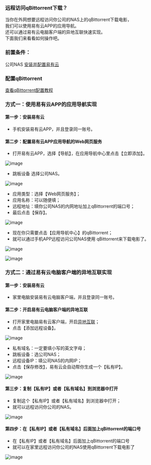 ### 远程访问qBittorrent下载？
当你在外网想要远程访问你公司的NAS上的qBittorrent下载电影，  
我们可以使用易有云APP的应用导航。  
还可以通过易有云电脑客户端的异地互联快速实现。  
下面我们来看看如何操作吧。 

### 前置条件：
公司NAS [安装并配置易有云](/zh/guide/linkease/install/device/asus_nas.md)

### 配置qBittorrent
[查看qBittorrent配置教程](/zh/guide/wiki/downloads.md#qbittorrent下载器)

### 方式一：使用易有云APP的应用导航实现
#### 第一步：安装易有云
- 手机安装易有云APP，并且登录同一账号。

#### 第二步：配置易有云APP应用导航的Web网页服务
- 打开易有云APP，选择【导航】，在应用导航中心里点击【立即添加】。

![image](./image/qBittorrent/1.jpg)

- 跳板设备 选择公司NAS。

![image](./image/qBittorrent/2.jpg)

- 应用类型：选择【Web网页服务】；
- 应用名称：可以随便填；
- 远程地址：填你公司NAS的内网地址加上qBittorrent的端口号；
- 最后点击【保存】。

![image](./image/qBittorrent/3.jpg)

- 现在你只需要点击【应用导航中心】的qBittorrent；
- 就可以通过手机APP远程访问公司NAS使用 qBittorrent来下载电影了。

![image](./image/qBittorrent/4.jpg)

![image](./image/qBittorrent/5.jpg)

### 方式二：通过易有云电脑客户端的异地互联实现
#### 第一步：安装易有云
- 家里电脑安装易有云电脑客户端，并且登录同一账号。

#### 第二步：开启易有云电脑客户端的异地互联
- 打开家里电脑易有云客户端，开启[异地互联](/zh/guide/linkease/function/remote_connects.md)；
- 点击【添加远程设备】。

![image](./image/qBittorrent/6.jpg)

- 私有域名：一定要填小写的英文字母；
- 跳板设备：选公司NAS；
- 远程设备IP：填公司NAS的内网IP；
- 点击【保存修改】，易有云会自动帮你生成一个【私有IP】。

![image](./image/qBittorrent/7.jpg)

#### 第三步：复制【私有IP】或者【私有域名】到浏览器中打开
- 复制这个【私有IP】或者【私有域名】到浏览器中打开；
- 就可以远程访问你公司的NAS。

![image](./image/qBittorrent/8.jpg)

#### 第四步：在【私有IP】或者【私有域名】后面加上qBittorrent的端口号
- 在【私有IP】或者【私有域名】后面加上qBittorrent的端口号
- 就可以在家里远程访问你公司的NAS使用qBittorrent下载电影了

![image](./image/qBittorrent/9.jpg)
